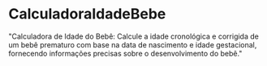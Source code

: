 # CalculadoraIdadeBebe
"Calculadora de Idade do Bebê: Calcule a idade cronológica e corrigida de um bebê prematuro com base na data de nascimento e idade gestacional, fornecendo informações precisas sobre o desenvolvimento do bebê."
